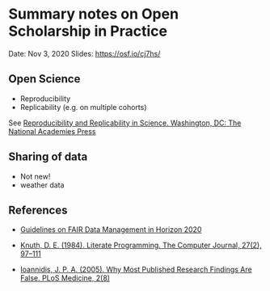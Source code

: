 # Summary notes on Open Scholarship in Practice #

Date: Nov 3, 2020
Slides: https://osf.io/cj7hs/


## Open Science ##

- Reproducibility
- Replicability (e.g. on multiple cohorts) 

See [Reproducibility and Replicability in Science. Washington, DC: The National Academies Press](https://doi.org/10.17226/25303) 


## Sharing of data ##

- Not new! 
- weather data


## References ##

- [Guidelines on FAIR Data Management in Horizon 2020](https://ec.europa.eu/research/participants/data/ref/h2020/grants_manual/hi/oa_pilot/h2020-hi-oa-data-mgt_en.pdf)

- [Knuth, D. E. (1984). Literate Programming. The Computer Journal, 27(2), 97–111](https://doi.org/10.1093/comjnl/27.2.97)

- [Ioannidis, J. P. A. (2005). Why Most Published Research Findings Are False. PLoS Medicine, 2(8)](https://doi.org/10.1371/journal.pmed.0020124)
